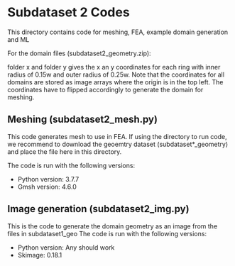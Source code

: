 # Subdataset 2 Codes

This directory contains code for meshing, FEA, example domain generation and ML

For the domain files (subdataset2_geometry.zip): 

folder x and folder y gives the x an y coordinates for each ring with inner radius of 0.15w and outer radius of 0.25w. Note that the coordinates for all domains are stored as image arrays where the origin is in the top left. The coordinates have to flipped accordingly to generate the domain for meshing. 

## Meshing (subdataset2_mesh.py)
This code generates mesh to use in FEA. 
If using the directory to run code, we recommend to download the geoemtry dataset (subdataset*_geometry) and place the file here in this directory.

The code is run with the following versions:

* Python version: 3.7.7
* Gmsh version: 4.6.0

## Image generation (subdataset2_img.py)

This is the code to generate the domain geometry as an image from the files in subdataset1_geo
The code is run with the following versions:

* Python version: Any should work
* Skimage: 0.18.1
